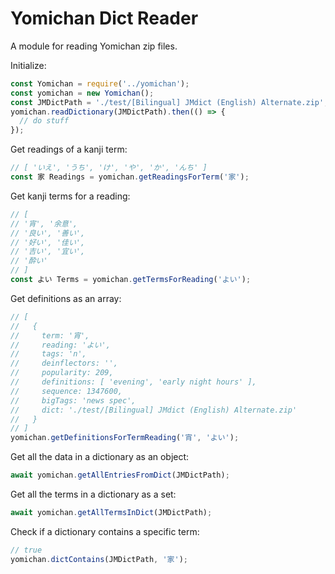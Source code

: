 # Yomichan Dict Reader

A module for reading Yomichan zip files.

Initialize:

```js
const Yomichan = require('../yomichan');
const yomichan = new Yomichan();
const JMDictPath = './test/[Bilingual] JMdict (English) Alternate.zip';
yomichan.readDictionary(JMDictPath).then(() => {
  // do stuff
});
```

Get readings of a kanji term:

```js
// [ 'いえ', 'うち', 'け', 'や', 'か', 'んち' ]
const 家 Readings = yomichan.getReadingsForTerm('家');
```

Get kanji terms for a reading:

```js
// [
// '宵', '余意',
// '良い', '善い',
// '好い', '佳い',
// '吉い', '宜い',
// '酔い'
// ]
const よい Terms = yomichan.getTermsForReading('よい');
```

Get definitions as an array:

```js
// [
//   {
//     term: '宵',
//     reading: 'よい',
//     tags: 'n',
//     deinflectors: '',
//     popularity: 209,
//     definitions: [ 'evening', 'early night hours' ],
//     sequence: 1347600,
//     bigTags: 'news spec',
//     dict: './test/[Bilingual] JMdict (English) Alternate.zip'
//   }
// ]
yomichan.getDefinitionsForTermReading('宵', 'よい');
```

Get all the data in a dictionary as an object:

```js
await yomichan.getAllEntriesFromDict(JMDictPath);
```

Get all the terms in a dictionary as a set:

```js
await yomichan.getAllTermsInDict(JMDictPath);
```

Check if a dictionary contains a specific term:

```js
// true
yomichan.dictContains(JMDictPath, '家');
```
